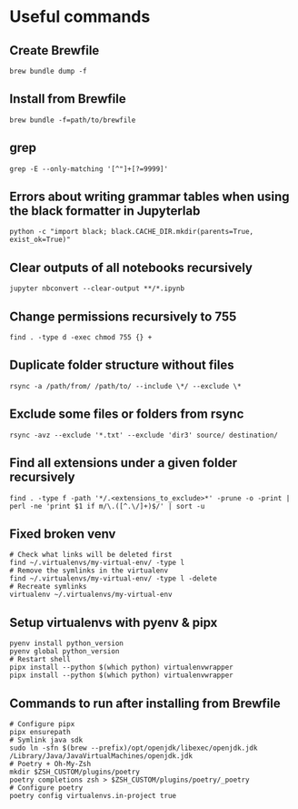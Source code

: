 # Useful commands

## Create Brewfile

```console
brew bundle dump -f
```

## Install from Brewfile

```console
brew bundle -f=path/to/brewfile
```

## grep

```console
grep -E --only-matching '[^"]+[?=9999]'
```

## Errors about writing grammar tables when using the black formatter in Jupyterlab

```console
python -c "import black; black.CACHE_DIR.mkdir(parents=True, exist_ok=True)"
```

## Clear outputs of all notebooks recursively

```console
jupyter nbconvert --clear-output **/*.ipynb
```

## Change permissions recursively to 755

```console
find . -type d -exec chmod 755 {} +
```

## Duplicate folder structure without files

```console
rsync -a /path/from/ /path/to/ --include \*/ --exclude \*
```

## Exclude some files or folders from rsync

```console
rsync -avz --exclude '*.txt' --exclude 'dir3' source/ destination/
```

## Find all extensions under a given folder recursively

```console
find . -type f -path '*/.<extensions_to_exclude>*' -prune -o -print | perl -ne 'print $1 if m/\.([^.\/]+)$/' | sort -u
```

## Fixed broken venv

```console
# Check what links will be deleted first
find ~/.virtualenvs/my-virtual-env/ -type l
# Remove the symlinks in the virtualenv
find ~/.virtualenvs/my-virtual-env/ -type l -delete
# Recreate symlinks
virtualenv ~/.virtualenvs/my-virtual-env
```

## Setup virtualenvs with pyenv & pipx

```console
pyenv install python_version
pyenv global python_version
# Restart shell
pipx install --python $(which python) virtualenvwrapper
pipx install --python $(which python) virtualenvwrapper
```

## Commands to run after installing from Brewfile

```console
# Configure pipx
pipx ensurepath
# Symlink java sdk
sudo ln -sfn $(brew --prefix)/opt/openjdk/libexec/openjdk.jdk /Library/Java/JavaVirtualMachines/openjdk.jdk
# Poetry + Oh-My-Zsh
mkdir $ZSH_CUSTOM/plugins/poetry
poetry completions zsh > $ZSH_CUSTOM/plugins/poetry/_poetry
# Configure poetry
poetry config virtualenvs.in-project true
```
